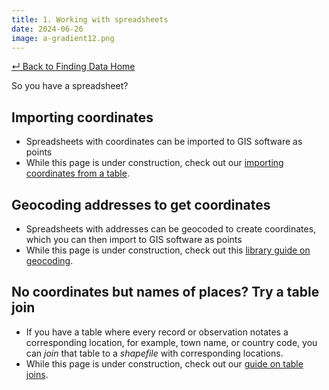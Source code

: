 ```yaml
---
title: 1. Working with spreadsheets
date: 2024-06-26
image: a-gradient12.png
---
```


[↵ Back to Finding Data Home](/resources/finding-data/)

So you have a spreadsheet?

## Importing coordinates 
- Spreadsheets with coordinates can be imported to GIS software as points
- While this page is under construction, check out our [importing coordinates from a table](https://mapping.share.library.harvard.edu/tutorials/qgis/add-spreadsheet/). 


## Geocoding addresses to get coordinates
- Spreadsheets with addresses can be geocoded to create coordinates, which you can then import to GIS software as points
- While this page is under construction, check out this [library guide on geocoding](https://guides.library.ucsc.edu/DS/Resources/QGIS). 

## No coordinates but names of places? Try a table join
- If you have a table where every record or observation notates a corresponding location, for example, town name, or country code, you can *join* that table to a *shapefile* with corresponding locations.
- While this page is under construction, check out our [guide on table joins](https://mapping.share.library.harvard.edu/tutorials/census-data-primer/perform-a-table-join/). 
